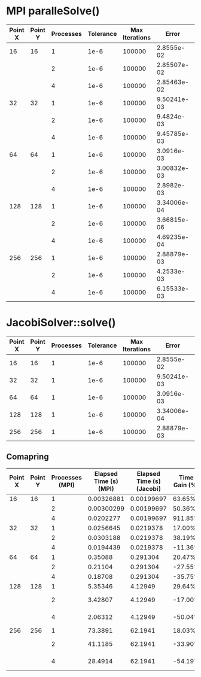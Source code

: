 # MPI paralleSolve()
| Point X | Point Y | Processes | Tolerance | Max Iterations | Error              | Elapsed Time (s) |
|---------|---------|-----------|-----------|----------------|--------------------|--------------|
| 16      | 16      | 1         | 1e-6      | 100000         | 2.8555e-02         | 0.00326881   |
|         |         | 2         | 1e-6      | 100000         | 2.85507e-02        | 0.00300299   |
|         |         | 4         | 1e-6      | 100000         | 2.85463e-02        | 0.0202277    |
| 32      | 32      | 1         | 1e-6      | 100000         | 9.50241e-03        | 0.0256645    |
|         |         | 2         | 1e-6      | 100000         | 9.4824e-03         | 0.0303188    |
|         |         | 4         | 1e-6      | 100000         | 9.45785e-03        | 0.0194439    |
| 64      | 64      | 1         | 1e-6      | 100000         | 3.0916e-03         | 0.35088      |
|         |         | 2         | 1e-6      | 100000         | 3.00832e-03        | 0.21104      |
|         |         | 4         | 1e-6      | 100000         | 2.8982e-03         | 0.18708      |
| 128     | 128     | 1         | 1e-6      | 100000         | 3.34006e-04        | 5.35346      |
|         |         | 2         | 1e-6      | 100000         | 3.66815e-06        | 3.42807      |
|         |         | 4         | 1e-6      | 100000         | 4.69235e-04        | 2.06312      |
| 256     | 256     | 1         | 1e-6      | 100000         | 2.88879e-03        | 73.3891      |
|         |         | 2         | 1e-6      | 100000         | 4.2533e-03         | 41.1185      |
|         |         | 4         | 1e-6      | 100000         | 6.15533e-03        | 28.4914      |

# JacobiSolver::solve() 
| Point X | Point Y | Processes | Tolerance | Max Iterations | Error              | Elapsed Time (s) |
|---------|---------|-----------|-----------|----------------|--------------------|------------------|
| 16      | 16      | 1         | 1e-6      | 100000         | 2.8555e-02         | 0.00199697       |
| 32      | 32      | 1         | 1e-6      | 100000         | 9.50241e-03        | 0.0219378        |
| 64      | 64      | 1         | 1e-6      | 100000         | 3.0916e-03         | 0.291304         |
| 128     | 128     | 1         | 1e-6      | 100000         | 3.34006e-04        | 4.12949          |
| 256     | 256     | 1         | 1e-6      | 100000         | 2.88879e-03        | 62.1941          |

## Comapring
| Point X | Point Y | Processes (MPI) |  Elapsed Time (s) (MPI) |  Elapsed Time (s) (Jacobi) | Time Gain (%) | Error Difference     |
|---------|---------|-----------|-------------------------|----------------------------|---------------|----------------------|
| 16      | 16      | 1         |  0.00326881             |  0.00199697                | 63.65%        | 0                    |
|         |         | 2         |  0.00300299             |  0.00199697                | 50.36%        | 4.3e-06              |
|         |         | 4         |  0.0202277              |  0.00199697                | 911.85%       | 8.7e-06              |
| 32      | 32      | 1         |  0.0256645              |  0.0219378                 | 17.00%        | 0                    |
|         |         | 2         |  0.0303188              |  0.0219378                 | 38.19%        | 2.0e-05              |
|         |         | 4         |  0.0194439              |  0.0219378                 | -11.36%       | 4.5e-05              |
| 64      | 64      | 1         |  0.35088                |  0.291304                  | 20.47%        | 0                    |
|         |         | 2         |  0.21104                |  0.291304                  | -27.55%       | 8.3e-05              |
|         |         | 4         |  0.18708                |  0.291304                  | -35.75%       | 1.9e-04              |
| 128     | 128     | 1         |  5.35346                |  4.12949                   | 29.64%        | 0                    |
|         |         | 2         |  3.42807                |  4.12949                   | -17.00%       | 3.3034e-04           |
|         |         | 4         |  2.06312                |  4.12949                   | -50.04%       | 1.3523e-04           |
| 256     | 256     | 1         |  73.3891                |  62.1941                   | 18.03%        | 0                    |
|         |         | 2         |  41.1185                |  62.1941                   | -33.90%       | 1.3645e-03           |
|         |         | 4         |  28.4914                |  62.1941                   | -54.19%       | 3.2665e-03           |

